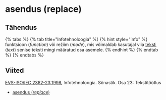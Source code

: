 # asendus \(replace\)

## Tähendus

{% tabs %}
{% tab title="Infotehnoloogia" %}
{% hint style="info" %}
funktsioon \(_function_\) või režiim \(_mode_\), mis võimaldab kasutajal viia [teksti](tekst-text.md) \(_text_\) senise teksti mingi määratud osa asemele.
{% endhint %}
{% endtab %}
{% endtabs %}

## Viited

[EVS-ISO/IEC 2382-23:1998](https://www.evs.ee/et/evs-iso-iec-2382-23-1998), Infotehnoloogia. Sõnastik. Osa 23: Tekstitöötlus

* [asendus \(_replace_\)](https://www.eki.ee/dict/its/index.cgi?Q=D4EEDE5D-6C03-1014-88DC-FC5F0DBED45A&F=GUID&C01=1&C02=0&C10=1)

